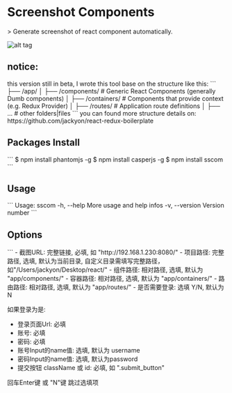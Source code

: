 <h1>Screenshot Components</h1>
> Generate screenshot of react component automatically.

![alt tag](https://s4.postimg.org/d9x9s3ist/ezgif_com_video_to_gif.gif)

<h2>notice:</h2>
this version still in beta, I wrote this tool base on the structure like this:
```
├── /app/                       
│   ├── /components/        # Generic React Components (generally Dumb components)
│   ├── /containers/        # Components that provide context (e.g. Redux Provider)
│   ├── /routes/            # Application route definitions
│   ├── ...       			# other folders|files
```
you can found more structure details on: https://github.com/jackyon/react-redux-boilerplate


<h2>Packages Install</h2>
```
$ npm install phantomjs -g
$ npm install casperjs -g
$ npm install sscom
```

<h2>Usage</h2>
```
Usage: sscom
  -h, --help      	  More usage and help infos
  -v, --version       Version number
```

<h2>Options</h2>
```
- 截图URL: 完整链接, 必填, 如 "http://192.168.1.230:8080/"
- 项目路径: 完整路径, 选填, 默认为当前目录, 自定义目录需填写完整路径，如"/Users/jackyon/Desktop/react/"
- 组件路径: 相对路径, 选填, 默认为 "app/components/"
- 容器路径: 相对路径, 选填, 默认为 "app/containers/"
- 路由路径: 相对路径, 选填, 默认为 "app/routes/"
- 是否需要登录: 选填 Y/N, 默认为 N

如果登录为是:
- 登录页面Url: 必填
- 账号: 必填
- 密码: 必填
- 账号Input的name值: 选填, 默认为 username
- 密码Input的name值: 选填, 默认为password
- 提交按钮 className 或 id: 必填, 如 ".submit_button"

回车Enter键 或 "N"键 跳过选填项
```
